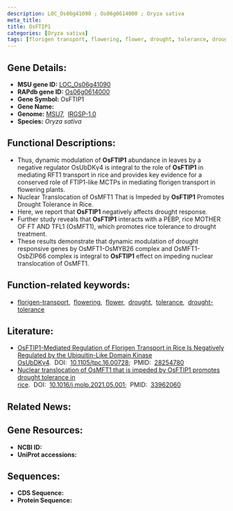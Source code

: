 ```yaml
---
description: LOC_Os06g41090 ; Os06g0614000 ; Oryza sativa
meta_title:
title: OsFTIP1
categories: [Oryza sativa]
tags: [florigen transport, flowering, flower, drought, tolerance, drought tolerance]
---
```


## Gene Details:
- **MSU gene ID:** [LOC_Os06g41090](http://rice.uga.edu/cgi-bin/ORF_infopage.cgi?orf=LOC_Os06g41090)  
- **RAPdb gene ID:** [Os06g0614000](https://rapdb.dna.affrc.go.jp/locus/?name=Os06g0614000)  
- **Gene Symbol:** OsFTIP1
- **Gene Name:**
- **Genome:**  [MSU7](http://rice.uga.edu/),&nbsp;&nbsp;[IRGSP-1.0](https://rapdb.dna.affrc.go.jp/download/irgsp1.html)
- **Species:** *Oryza sativa*

## Functional Descriptions:
   - Thus, dynamic modulation of **OsFTIP1** abundance in leaves by a negative regulator OsUbDKγ4 is integral to the role of **OsFTIP1** in mediating RFT1 transport in rice and provides key evidence for a conserved role of FTIP1-like MCTPs in mediating florigen transport in flowering plants.
   - Nuclear Translocation of OsMFT1 That is Impeded by **OsFTIP1** Promotes Drought Tolerance in Rice.
   - Here, we report that **OsFTIP1** negatively affects drought response.
   - Further study reveals that **OsFTIP1** interacts with a PEBP, rice MOTHER OF FT AND TFL1 (OsMFT1), which promotes rice tolerance to drought treatment.
   - These results demonstrate that dynamic modulation of drought responsive genes by OsMFT1-OsMYB26 complex and OsMFT1-OsbZIP66 complex is integral to **OsFTIP1** effect on impeding nuclear translocation of OsMFT1.

## Function-related keywords:
   - [florigen-transport](/tags/florigen-transport/),&nbsp;&nbsp;[flowering](/tags/flowering/),&nbsp;&nbsp;[flower](/tags/flower/),&nbsp;&nbsp;[drought](/tags/drought/),&nbsp;&nbsp;[tolerance](/tags/tolerance/),&nbsp;&nbsp;[drought-tolerance](/tags/drought-tolerance/)

## Literature:
   - [OsFTIP1-Mediated Regulation of Florigen Transport in Rice Is Negatively Regulated by the Ubiquitin-Like Domain Kinase OsUbDKγ4](https://www.doi.org/10.1105/tpc.16.00728).&nbsp;&nbsp;DOI:&nbsp;&nbsp;[10.1105/tpc.16.00728](https://www.doi.org/10.1105/tpc.16.00728);&nbsp;&nbsp;PMID:&nbsp;&nbsp;[28254780](https://pubmed.ncbi.nlm.nih.gov/28254780/)
   - [Nuclear translocation of OsMFT1 that is impeded by OsFTIP1 promotes drought tolerance in rice](https://www.doi.org/10.1016/j.molp.2021.05.001).&nbsp;&nbsp;DOI:&nbsp;&nbsp;[10.1016/j.molp.2021.05.001](https://www.doi.org/10.1016/j.molp.2021.05.001);&nbsp;&nbsp;PMID:&nbsp;&nbsp;[33962060](https://pubmed.ncbi.nlm.nih.gov/33962060/)

## Related News:

## Gene Resources:
- **NCBI ID:**  []()
- **UniProt accessions:** [](https://www.uniprot.org/uniprotkb//entry)

## Sequences:
- **CDS Sequence:**
- **Protein Sequence:**
